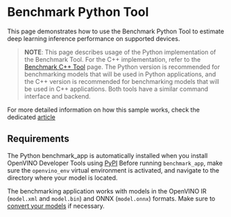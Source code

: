 # Benchmark Python Tool

This page demonstrates how to use the Benchmark Python Tool to estimate deep learning inference performance on supported devices.

> **NOTE**: This page describes usage of the Python implementation of the Benchmark Tool. For the C++ implementation, refer to the [Benchmark C++ Tool](https://docs.openvino.ai/2025/get-started/learn-openvino/openvino-samples/benchmark-tool.html) page. The Python version is recommended for benchmarking models that will be used in Python applications, and the C++ version is recommended for benchmarking models that will be used in C++ applications. Both tools have a similar command interface and backend.

For more detailed information on how this sample works, check the dedicated [article](https://docs.openvino.ai/2025/get-started/learn-openvino/openvino-samples/benchmark-tool.html)

## Requirements

The Python benchmark_app is automatically installed when you install OpenVINO Developer Tools using [PyPI](https://docs.openvino.ai/2025/get-started/install-openvino/install-openvino-pip.html) Before running ``benchmark_app``, make sure the ``openvino_env`` virtual environment is activated, and navigate to the directory where your model is located.

The benchmarking application works with models in the OpenVINO IR (``model.xml`` and ``model.bin``) and ONNX (``model.onnx``) formats.
Make sure to [convert your models](https://docs.openvino.ai/2025/openvino-workflow/model-preparation/convert-model-to-ir.html) if necessary.

